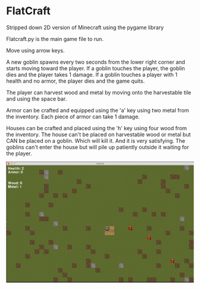 # FlatCraft

Stripped down 2D version of Minecraft using the pygame library

Flatcraft.py is the main game file to run.

Move using arrow keys.

A new goblin spawns every two seconds from the lower right corner and starts 
moving toward the player. If a goblin touches the player, the goblin dies and 
the player takes 1 damage. If a goblin touches a player with 1 health and no 
armor, the player dies and the game quits.

The player can harvest wood and metal by moving onto the harvestable tile and 
using the space bar.

Armor can be crafted and equipped using the 'a' key using two metal from the 
inventory. Each piece of armor can take 1 damage.

Houses can be crafted and placed using the 'h' key using four wood from the 
inventory. The house can't be placed on harvestable wood or metal but CAN be 
placed on a goblin. Which will kill it. And it is very satisfying. The goblins can't
enter the house but will pile up patiently outside it waiting for the player.

![Game image](./images/readme1.png)
